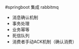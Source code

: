 #springboot 集成 rabbitmq
<ul>
      <li>消息确认机制</li>
      <li>事务处理</li>
      <li>业务幂等</li>
      <li>死信队列</li>
      <li>消费者手动ACK机制（确认消费）</li>
</ul>